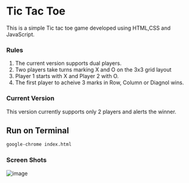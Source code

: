 <h1>Tic Tac Toe</h1>
<p>This is a simple Tic tac toe game developed using HTML,CSS and JavaScript. </p>

### Rules
1. The current version supports dual players.
2. Two players take turns marking X and O on the 3x3 grid layout
3. Player 1 starts with X and Player 2 with O.
4. The first player to acheive 3 marks in Row, Column or Diagnol wins.

### Current Version 
This version currently supports only 2 players and alerts the winner.

## Run on Terminal
```sh
google-chrome index.html
```
### Screen Shots
![image](https://github.com/rSaiHarsha/Tic-Tac-Toe/assets/134918367/5a7b85a8-f0be-4ed6-9a58-1df2386b3c53)

